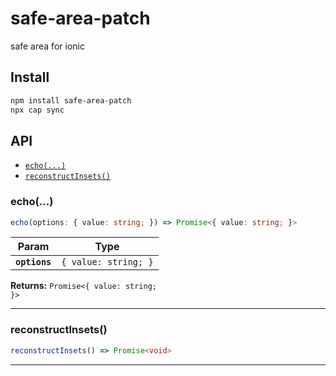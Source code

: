 # safe-area-patch

safe area for ionic

## Install

```bash
npm install safe-area-patch
npx cap sync
```

## API

<docgen-index>

* [`echo(...)`](#echo)
* [`reconstructInsets()`](#reconstructinsets)

</docgen-index>

<docgen-api>
<!--Update the source file JSDoc comments and rerun docgen to update the docs below-->

### echo(...)

```typescript
echo(options: { value: string; }) => Promise<{ value: string; }>
```

| Param         | Type                            |
| ------------- | ------------------------------- |
| **`options`** | <code>{ value: string; }</code> |

**Returns:** <code>Promise&lt;{ value: string; }&gt;</code>

--------------------


### reconstructInsets()

```typescript
reconstructInsets() => Promise<void>
```

--------------------

</docgen-api>
